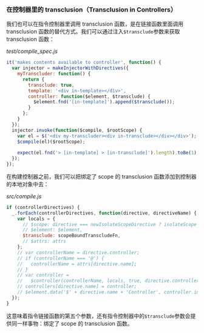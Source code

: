 ### 在控制器里的 transclusion（Transclusion in Controllers）

我们也可以在指令控制器里调用 transclusion 函数，是在链接函数里面调用 transclusion 函数的替代方式。我们可以通过注入`$transclude`参数来获取 transclusion 函数：

_test/compile_spec.js_

```js
it('makes contents available to controller', function() {
  var injector = makeInjectorWithDirectives({
    myTranscluder: function() {
      return {
        transclude: true,
        template: '<div in-template></div>',
        controller: function($element, $transclude) {
          $element.fnd('[in-template]').append($transclude());
        }
      };
    }
  });
  injector.invoke(function($compile, $rootScope) {
    var el = $('<div my-transcluder><div in-transclude></div></div>');
    $compile(el)($rootScope);
    
    expect(el.fnd('> [in-template] > [in-transclude]').length).toBe(1);
  });
});
```

在构建控制器之前，我们可以把绑定了 scope 的 transclusion 函数添加到控制器的本地对象中去：

_src/compile.js_

```js
if (controllerDirectives) {
  _.forEach(controllerDirectives, function(directive, directiveName) {
    var locals = {
      // $scope: directive === newIsolateScopeDirective ? isolateScope : scope,
      // $element: $element,
      $transclude: scopeBoundTranscludeFn,
      // $attrs: attrs
    };
    // var controllerName = directive.controller;
    // if (controllerName === '@') {
    //   controllerName = attrs[directive.name];
    // }
    // var controller =
    //   $controller(controllerName, locals, true, directive.controllerAs);
    // controllers[directive.name] = controller;
    // $element.data('$' + directive.name + 'Controller', controller.instance);
  });
}
```

这意味着指令链接函数的第五个参数，还有指令控制器中的`$transclude`参数会提供同一样事物：绑定了 scope 的 transclusion 函数。